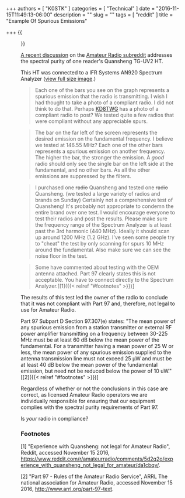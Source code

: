 +++
authors = [ "K0STK" ]
categories = [ "Technical" ]
date = "2016-11-15T11:49:13-06:00"
description = ""
slug = ""
tags = [ "reddit" ]
title = "Example Of Spurious Emissions"

+++
{{<figure src="/images/2016/quansheng-spurs-400x300.jpg" caption="Spurious emissions from a Quansheng TG-UV2 HT (Photo: Bob Mueller)" >}}

[A recent discussion](https://www.reddit.com/r/amateurradio/comments/5d2q2o/experience_with_quansheng_not_legal_for_amateur/)
on the [Amateur Radio subreddit](http://www.reddit.com/r/amateurradio/)
addresses the spectral purity of one reader's Quansheng TG-UV2 HT.
<!--more-->
This HT was connected to a IFR Systems AN920 Spectrum Analyzer (<a href="https://photos.google.com/share/AF1QipMi8k54uYKPAuWr_RtvpwpvpGB3t2ZgooTy5UktGgiWqQOipwA1gO1_MuB-rttHtw/photo/AF1QipN7qZg__sk9teBfHi1zcd4MORESVp1CMpKNSMEB?key=dU9ic1l0Nm5WSUFqR1g4Tmp1LTFHcmFfd2tQdEF3">view full size image</a>.)

>Each one of the bars you see on the graph represents a spurious
>emission that the radio is transmitting. I wish I had thought to take
>a photo of a compliant radio. I did not think to do that. Perhaps
>[KD8TWG](http://reddit.com/u/kd8twg) has a photo of a compliant radio
>to post? We tested quite a few radios that were compliant without any
>appreciable spurs.

>The bar on the far left of the screen represents the desired
>emission on the fundamental frequency. I believe we tested at 146.55
>MHz? Each one of the other bars represents a spurious emission on
>another frequency. The higher the bar, the stronger the emission.
>A *good* radio should only see the single bar on the left side at
>the fundamental, and no other bars. As all the other emissions are
>suppressed by the filters.

>I purchased one <s>radio</s> Quansheng and tested one <s>radio</s>
>Quansheng. (we tested a large variety of radios and brands on Sunday)
>Certainly not a comprehensive test of Quansheng! It's probably not
>appropriate to condemn the entire brand over one test. I would
>encourage everyone to test their radios and post the results. Please
>make sure the frequency range of the Spectrum Analyzer is at least
>past the 3rd harmonic (440 MHz). Ideally it should scan up around 1200
>MHz (1.2 GHz). I've seen some people try to "cheat" the test by only
>scanning for spurs 10 MHz around the fundamental. Also make sure we can
>see the noise floor in the test.

>Some have commented about testing with the OEM antenna attached. Part
>97 clearly states this is not acceptable. You have to connect directly
>to the Spectrum Analyzer.[[1]({{< relref "#footnotes" >}})]

The results of this test led the owner of the radio to conclude that
it was not compliant with Part 97 and, therefore, not legal to use for
Amateur Radio.

Part 97 Subpart D Section 97.307(e) states: "The mean power of any
spurious emission from a station transmitter or external RF power
amplifier transmitting on a frequency between 30-225 MHz must be at
least 60 dB below the mean power of the fundamental. For a transmitter
having a mean power of 25 W or less, the mean power of any spurious
emission supplied to the antenna transmission line must not exceed 25
µW and must be at least 40 dB below the mean power of the fundamental
emission, but need not be reduced below the power of 10 uW."[[2]({{< relref
"#footnotes" >}})]

Regardless of whether or not the conclusions in this case are correct,
as licensed Amateur Radio operators we are individually responsible
for ensuring that our equipment complies with the spectral purity
requirements of Part 97.

Is *your* radio in compliance?

### Footnotes

[1] "Experience with Quansheng: not legal for Amateur Radio",
Reddit, accessed November 15 2016,
https://www.reddit.com/r/amateurradio/comments/5d2q2o/experience_with_quansheng_not_legal_for_amateur/da1cbqv/.

[2] "Part 97 - Rules of the Amateur Radio Service", 
ARRL The national association for Amateur Radio,
accessed November 15 2016, http://www.arrl.org/part-97-text.
